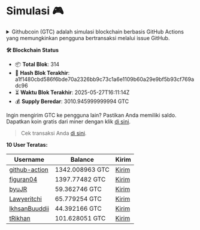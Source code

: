 # Simulasi 🎮

<details>
    <summary>Githubcoin (GTC) adalah simulasi blockchain berbasis GitHub Actions yang memungkinkan pengguna bertransaksi melalui issue GitHub.</summary>
    <p>Setiap 8 jam, sistem menambahkan blok baru dan mencetak 9.589 GTC, dengan mekanisme halving setiap tahun untuk mengurangi emisi koin seiring waktu. Simulasi ini berfokus pada transparansi dengan pencatatan terbuka di repository, tetapi tidak menerapkan desentralisasi karena seluruh proses dikendalikan oleh workflow GitHub. Selain desentralisasi dan transparansi, aspek lain seperti keamanan, konsensus, dan efisiensi transaksi juga menjadi elemen penting dalam blockchain nyata, meskipun tidak sepenuhnya diterapkan dalam simulasi ini.</p>
    </details>

<!--blockchain:start-->

**🛠 Blockchain Status**
- 📦 **Total Blok**: 314
- 🔗 **Hash Blok Terakhir**: a1f1480cbd586f6bde70a2326bb9c73c1a6e1109b60a29e9bf5b93cf769adc96
- ⏳ **Waktu Blok Terakhir**: 2025-05-27T16:11:14Z
- 💰 **Supply Beredar**: 3010.945999999994 GTC

<!--blockchain:end-->

<!--user:start-->

Ingin mengirim GTC ke pengguna lain? Pastikan Anda memiliki saldo.
Dapatkan koin gratis dari miner dengan klik [di sini](https://github.com/figuran04/gtcscan/issues/new?title=Terima+dari+@github-action&body=Cukup+kirim+dan+menunggu+transaksi+divalidasi).

> Cek transaksi Anda [di sini](https://figuran04.github.io/gtcscan).

**10 User Teratas:**

| Username | Balance | Kirim |
|----------|---------|-------|
| [github-action](https://figuran04.github.io/gtcscan/?q=github-action) | 1342.008963 GTC | [Kirim](https://github.com/figuran04/gtcscan/issues/new?title=Kirim+1.23+GTC+ke+@github-action&body=Nominal+dapat+diganti+terlebih+dahulu+sebelum+mengirim+dan+menunggu+transaksi+divalidasi) |
| [figuran04](https://figuran04.github.io/gtcscan/?q=figuran04) | 1397.77482 GTC | [Kirim](https://github.com/figuran04/gtcscan/issues/new?title=Kirim+1.23+GTC+ke+@figuran04&body=Nominal+dapat+diganti+terlebih+dahulu+sebelum+mengirim+dan+menunggu+transaksi+divalidasi) |
| [byuJR](https://figuran04.github.io/gtcscan/?q=byuJR) | 59.362746 GTC | [Kirim](https://github.com/figuran04/gtcscan/issues/new?title=Kirim+1.23+GTC+ke+@byuJR&body=Nominal+dapat+diganti+terlebih+dahulu+sebelum+mengirim+dan+menunggu+transaksi+divalidasi) |
| [Lawyeritchi](https://figuran04.github.io/gtcscan/?q=Lawyeritchi) | 65.779254 GTC | [Kirim](https://github.com/figuran04/gtcscan/issues/new?title=Kirim+1.23+GTC+ke+@Lawyeritchi&body=Nominal+dapat+diganti+terlebih+dahulu+sebelum+mengirim+dan+menunggu+transaksi+divalidasi) |
| [IkhsanBuuddii](https://figuran04.github.io/gtcscan/?q=IkhsanBuuddii) | 44.392166 GTC | [Kirim](https://github.com/figuran04/gtcscan/issues/new?title=Kirim+1.23+GTC+ke+@IkhsanBuuddii&body=Nominal+dapat+diganti+terlebih+dahulu+sebelum+mengirim+dan+menunggu+transaksi+divalidasi) |
| [tRikhan](https://figuran04.github.io/gtcscan/?q=tRikhan) | 101.628051 GTC | [Kirim](https://github.com/figuran04/gtcscan/issues/new?title=Kirim+1.23+GTC+ke+@tRikhan&body=Nominal+dapat+diganti+terlebih+dahulu+sebelum+mengirim+dan+menunggu+transaksi+divalidasi) |


<!--user:end-->


























































































































































































































































































































































